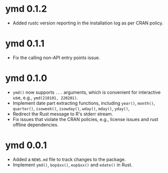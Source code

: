 # ymd 0.1.2

* Added rustc version reporting in the installation log as per CRAN policy.

# ymd 0.1.1

* Fix the calling non-API entry points issue.

# ymd 0.1.0

* `ymd()` now supports `...` arguments, which is convenient for interactive use, e.g., `ymd(210101, 220201)`.
* Implement date part extracting functions, including `year()`, `month()`, `quarter()`, `isoweek()`, `isowday()`, `wday()`, `mday()`, `yday()`,
* Redirect the Rust message to R's stderr stream.
* Fix issues that violate the CRAN policies, e.g., license issues and rust offline dependencies.

# ymd 0.0.1

* Added a `NEWS.md` file to track changes to the package.
* Implement `ymd()`, `bop$xx()`, `eop$xx()` and `edate()` in Rust.
